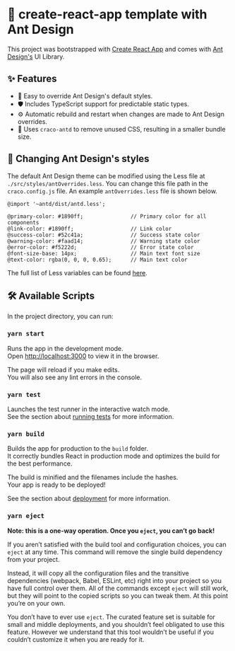 # 🐜 create-react-app template with Ant Design

This project was bootstrapped with [Create React App](https://github.com/facebook/create-react-app) and comes with [Ant Design's](https://github.com/ant-design/ant-design) UI Library.

## ✨ Features

- 🌈 Easy to override Ant Design's default styles.
- 🛡 Includes TypeScript support for predictable static types.
- ⚙️ Automatic rebuild and restart when changes are made to Ant Design overrides.
- 💼 Uses `craco-antd` to remove unused CSS, resulting in a smaller bundle size.

## 🎨 Changing Ant Design's styles

The default Ant Design theme can be modified using the Less file at `./src/styles/antOverrides.less`. You can change this file path in the `craco.config.js` file. An example `antOverrides.less` file is shown below.

```less
@import '~antd/dist/antd.less';

@primary-color: #1890ff;               // Primary color for all components
@link-color: #1890ff;                  // Link color
@success-color: #52c41a;               // Success state color
@warning-color: #faad14;               // Warning state color
@error-color: #f5222d;                 // Error state color
@font-size-base: 14px;                 // Main text font size
@text-color: rgba(0, 0, 0, 0.65);      // Main text color
```

The full list of Less variables can be found [here](https://github.com/ant-design/ant-design/blob/master/components/style/themes/default.less).

## 🛠 Available Scripts

In the project directory, you can run:

### `yarn start`

Runs the app in the development mode.<br />
Open [http://localhost:3000](http://localhost:3000) to view it in the browser.

The page will reload if you make edits.<br />
You will also see any lint errors in the console.

### `yarn test`

Launches the test runner in the interactive watch mode.<br />
See the section about [running tests](https://facebook.github.io/create-react-app/docs/running-tests) for more information.

### `yarn build`

Builds the app for production to the `build` folder.<br />
It correctly bundles React in production mode and optimizes the build for the best performance.

The build is minified and the filenames include the hashes.<br />
Your app is ready to be deployed!

See the section about [deployment](https://facebook.github.io/create-react-app/docs/deployment) for more information.

### `yarn eject`

**Note: this is a one-way operation. Once you `eject`, you can’t go back!**

If you aren’t satisfied with the build tool and configuration choices, you can `eject` at any time. This command will remove the single build dependency from your project.

Instead, it will copy all the configuration files and the transitive dependencies (webpack, Babel, ESLint, etc) right into your project so you have full control over them. All of the commands except `eject` will still work, but they will point to the copied scripts so you can tweak them. At this point you’re on your own.

You don’t have to ever use `eject`. The curated feature set is suitable for small and middle deployments, and you shouldn’t feel obligated to use this feature. However we understand that this tool wouldn’t be useful if you couldn’t customize it when you are ready for it.
